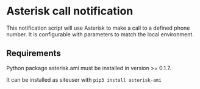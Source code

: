 # Asterisk call notification

This notification script will use Asterisk to make a call to a defined phone number.
It is configurable with parameters to match the local environment.

## Requirements
Python package asterisk.ami must be installed in version >= 0.1.7.

It can be installed as siteuser with `pip3 install asterisk-ami`
